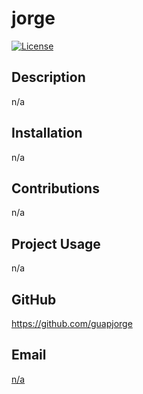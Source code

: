 # jorge
[![License](https://img.shields.io/badge/License-MIT-darkblue)](LICENSE)
## Description
  n/a

## Installation 
  n/a

## Contributions
  n/a

## Project Usage
n/a

## GitHub
https://github.com/guapjorge

## Email
  <a href="mailto:n/a">n/a</a>
  